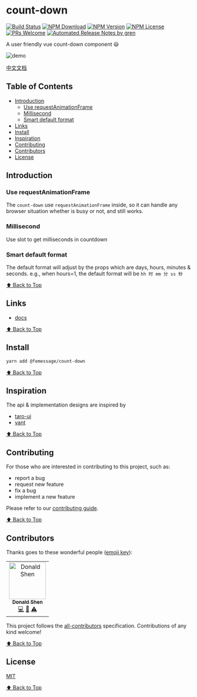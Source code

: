 # count-down

[![Build Status](https://badgen.net/travis/FEMessage/count-down/master)](https://travis-ci.com/FEMessage/count-down)
[![NPM Download](https://badgen.net/npm/dm/@femessage/count-down)](https://www.npmjs.com/package/@femessage/count-down)
[![NPM Version](https://badgen.net/npm/v/@femessage/count-down)](https://www.npmjs.com/package/@femessage/count-down)
[![NPM License](https://badgen.net/npm/license/@femessage/count-down)](https://github.com/FEMessage/count-down/blob/master/LICENSE)
[![PRs Welcome](https://img.shields.io/badge/PRs-welcome-brightgreen.svg)](https://github.com/FEMessage/count-down/pulls)
[![Automated Release Notes by gren](https://img.shields.io/badge/%F0%9F%A4%96-release%20notes-00B2EE.svg)](https://github-tools.github.io/github-release-notes/)

A user friendly vue count-down component 😃

![demo](https://cdn.nlark.com/yuque/0/2019/gif/304775/1564112303450-9cbd89cf-c170-4ffe-a905-5890b9948858.gif)

[中文文档](./README-zh.md)

## Table of Contents

* [Introduction](#introduction)
  * [Use requestAnimationFrame](#use-requestanimationframe)
  * [Millisecond](#millisecond)
  * [Smart default format](#smart-default-format)
* [Links](#links)
* [Install](#install)
* [Inspiration](#inspiration)
* [Contributing](#contributing)
* [Contributors](#contributors)
* [License](#license)

## Introduction

### Use requestAnimationFrame

The `count-down` use `requestAnimationFrame` inside, so it can handle any browser situation whether is busy or not, and still works.

### Millisecond

Use slot to get milliseconds in countdown

### Smart default format

The default format will adjust by the props which are days, hours, minutes & seconds. e.g., when hours=1, the default format will be `hh 时 mm 分 ss 秒`

[⬆ Back to Top](#table-of-contents)

## Links

* [docs](https://femessage.github.io/count-down/)

[⬆ Back to Top](#table-of-contents)

## Install

```sh
yarn add @femessage/count-down
```

[⬆ Back to Top](#table-of-contents)

## Inspiration

The api & implementation designs are inspired by

* [taro-ui](https://taro-ui.aotu.io/#/docs/countdown)
* [vant](https://youzan.github.io/vant/#/zh-CN/count-down)

[⬆ Back to Top](#table-of-contents)

## Contributing

For those who are interested in contributing to this project, such as:

- report a bug
- request new feature
- fix a bug
- implement a new feature

Please refer to our [contributing guide](https://github.com/FEMessage/.github/blob/master/CONTRIBUTING.md).

[⬆ Back to Top](#table-of-contents)

## Contributors

Thanks goes to these wonderful people ([emoji key](https://allcontributors.org/docs/en/emoji-key)):

<!-- ALL-CONTRIBUTORS-LIST:START - Do not remove or modify this section -->
<!-- prettier-ignore -->
<table><tr><td align="center"><a href="https://donaldshen.github.io/portfolio"><img src="https://avatars3.githubusercontent.com/u/19591950?v=4" width="100px;" alt="Donald Shen"/><br /><sub><b>Donald Shen</b></sub></a><br /><a href="https://github.com/FEMessage/count-down/commits?author=donaldshen" title="Code">💻</a> <a href="https://github.com/FEMessage/count-down/commits?author=donaldshen" title="Documentation">📖</a> <a href="https://github.com/FEMessage/count-down/commits?author=donaldshen" title="Tests">⚠️</a></td></tr></table>

<!-- ALL-CONTRIBUTORS-LIST:END -->

This project follows the [all-contributors](https://github.com/all-contributors/all-contributors) specification. Contributions of any kind welcome!

[⬆ Back to Top](#table-of-contents)

## License

[MIT](./LICENSE)

[⬆ Back to Top](#table-of-contents)
